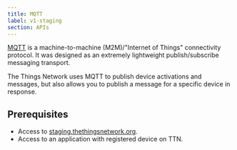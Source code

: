 ```yaml
---
title: MQTT
label: v1-staging
section: APIs
---
```


[MQTT](http://mqtt.org) is a machine-to-machine (M2M)/"Internet of Things" connectivity protocol. It was designed as an extremely lightweight publish/subscribe messaging transport.

The Things Network uses MQTT to publish device activations and messages, but also allows you to publish a message for a specific device in response.

## Prerequisites

* Access to [staging.thethingsnetwork.org](https://staging.thethingsnetwork.org/).
* Access to an application with registered device on TTN.
